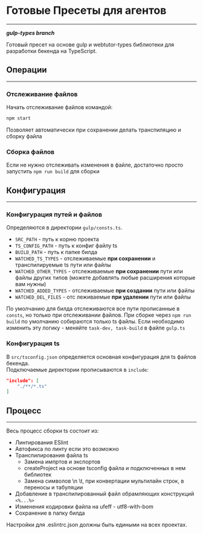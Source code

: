 # Готовые Пресеты для агентов
___
***gulp-types branch***

Готовый пресет на основе gulp и webtutor-types библиотеки для разработки бекенда на TypeScript.

## Операции
___
### Отслеживание файлов
Начать отслеживание файлов командой:

```bash
npm start
```
Позволяет автоматически при сохранении делать транспиляцию и сборку файла

### Сборка файлов
Если не нужно отслеживать изменения в файле, достаточно просто запустить ```npm run build``` для сборки

## Конфигурация
___

### Конфигурация путей и файлов
Определяются в директории ``gulp/consts.ts``.  
- ``SRC_PATH`` - путь к корню проекта
- ``TS_CONFIG_PATH`` - путь к конфиг файлу ts
- ``BUILD_PATH`` - путь к папке билда
- ``WATCHED_TS_TYPES`` - отслеживаемые **при сохранении** и транспилируемые ts пути или файлы
- ``WATCHED_OTHER_TYPES`` - отслеживаемые **при сохранении** пути или файлы других типов (можете добавлять любые расширения которые вам нужны)
- ``WATCHED_ADDED_TYPES`` - отслеживаемые **при создании** пути или файлы
- ``WATCHED_DEL_FILES`` - отс леживаемые **при удалении** пути или файлы

По умолчанию для билда отслеживаются все пути прописанные в ``consts``, но только при отслеживании файлов. При сборке через ``npm run build`` по умолчанию собираются только ts файлы. Если необходимо изменить эту логику - меняйте ``task-dev, task-build`` в файле ``gulp.ts``

### Конфигурация ts

В ``src/tsconfig.json`` определяется основная конфигурация для ts файлов бекенда.<br/>
Подключаемые директории прописываются в ``include``:
```json
"include": [
	"./**/*.ts"
]
```

## Процесс
___
Весь процесс сборки ts состоит из:   
- Линтирования ESlint
- Автофикса по линту если это возможно
- Транспилирования файла ts
	- Замена импртов и экспортов
	- createProject на основе tsconfig файла и подключенных в нем библиотек
	- Замена символов \n \t, при конвертации мультилайн строк, в переносы и табуляции
- Добавление в транспилированный файл обрамляющих конструкций ``<%...%>``
- Изменения кодировки файла на ufeff - utf8-with-bom
- Сохранение в папку билда

Настройки для .eslintrc.json должны быть едиными на всех проектах.

